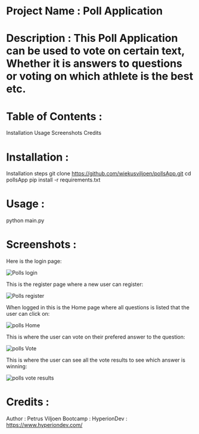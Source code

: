 # Project Name : Poll Application

# Description : This Poll Application can be used to vote on certain text, Whether it is answers to questions or voting on which athlete is the best etc.

# Table of Contents : 
Installation
Usage
Screenshots
Credits

# Installation :
Installation steps
git clone https://github.com/wiekusviljoen/pollsApp.git
cd pollsApp
pip install -r requirements.txt

# Usage :
python main.py

# Screenshots : 
Here is the login page:

![Polls login](https://github.com/wiekusviljoen/pollsApp/assets/92153476/989adafa-a7a3-4e08-83aa-a03f7a5f6371)

This is the register page where a new user can register:

![Polls register](https://github.com/wiekusviljoen/pollsApp/assets/92153476/67c1b38d-66ef-4d62-b2fd-ca57c23385f0)

When logged in this is the Home page where all questions is listed that the user can click on:

![polls Home](https://github.com/wiekusviljoen/pollsApp/assets/92153476/f72cefd1-fae1-4816-ba66-869f5056132d)

This is where the user can vote on their prefered answer to the question:

![polls Vote](https://github.com/wiekusviljoen/pollsApp/assets/92153476/794f0df7-764d-4227-952b-71bb34365abe)

This is where the user can see all the vote results to see which answer is winning:

![polls vote results](https://github.com/wiekusviljoen/pollsApp/assets/92153476/c4eefb5b-8203-42a8-afde-59c1462b0d64)

# Credits : 
Author : Petrus Viljoen
Bootcamp : HyperionDev : https://www.hyperiondev.com/
